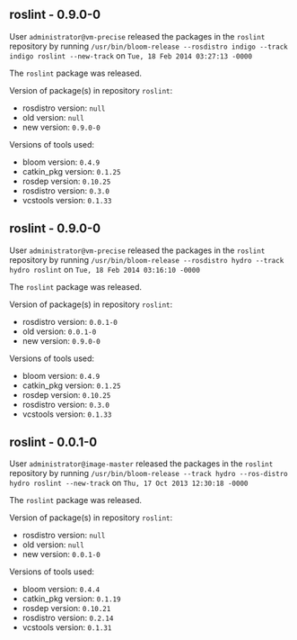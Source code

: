 ## roslint - 0.9.0-0

User `administrator@vm-precise` released the packages in the `roslint` repository by running `/usr/bin/bloom-release --rosdistro indigo --track indigo roslint --new-track` on `Tue, 18 Feb 2014 03:27:13 -0000`

The `roslint` package was released.

Version of package(s) in repository `roslint`:
- rosdistro version: `null`
- old version: `null`
- new version: `0.9.0-0`

Versions of tools used:
- bloom version: `0.4.9`
- catkin_pkg version: `0.1.25`
- rosdep version: `0.10.25`
- rosdistro version: `0.3.0`
- vcstools version: `0.1.33`


## roslint - 0.9.0-0

User `administrator@vm-precise` released the packages in the `roslint` repository by running `/usr/bin/bloom-release --rosdistro hydro --track hydro roslint` on `Tue, 18 Feb 2014 03:16:10 -0000`

The `roslint` package was released.

Version of package(s) in repository `roslint`:
- rosdistro version: `0.0.1-0`
- old version: `0.0.1-0`
- new version: `0.9.0-0`

Versions of tools used:
- bloom version: `0.4.9`
- catkin_pkg version: `0.1.25`
- rosdep version: `0.10.25`
- rosdistro version: `0.3.0`
- vcstools version: `0.1.33`


## roslint - 0.0.1-0

User `administrator@image-master` released the packages in the `roslint` repository by running `/usr/bin/bloom-release --track hydro --ros-distro hydro roslint --new-track` on `Thu, 17 Oct 2013 12:30:18 -0000`

The `roslint` package was released.

Version of package(s) in repository `roslint`:
- rosdistro version: `null`
- old version: `null`
- new version: `0.0.1-0`

Versions of tools used:
- bloom version: `0.4.4`
- catkin_pkg version: `0.1.19`
- rosdep version: `0.10.21`
- rosdistro version: `0.2.14`
- vcstools version: `0.1.31`


